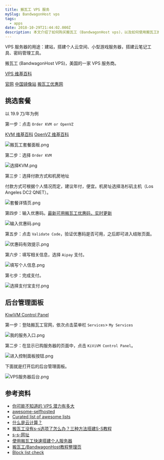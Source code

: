 ```yaml
---
title: 搬瓦工 VPS 服务
mySlug: BandwagonHost vps
tags:
  - apps
date: 2018-10-29T21:44:02.000Z
description: 本文介绍了如何购买搬瓦工 (BandwagonHost vps)，以及如何使用搬瓦工的后台管理界面。
---
```

VPS 服务器的用途：建站，搭建个人云空间、小型游戏服务器，搭建云笔记工具、密码管理工具。

<!--more-->

搬瓦工 (BandwagonHost VPS)，美国的一家 VPS 服务商。

[VPS 维基百科 ](https://zh.wikipedia.org/wiki/%E8%99%9A%E6%8B%9F%E4%B8%93%E7%94%A8%E6%9C%8D%E5%8A%A1%E5%99%A8)

[官网](https://bandwagonhost.com) [中国镜像站](https://bwh8.net) [搬瓦工优惠网](https://www.bwgyhw.com)

## 挑选套餐

以 19.9 刀/年为例

第一步：点击 `Order KVM or OpenVZ`

[KVM 维基百科](https://zh.wikipedia.org/zh-hans/%E5%9F%BA%E4%BA%8E%E5%86%85%E6%A0%B8%E7%9A%84%E8%99%9A%E6%8B%9F%E6%9C%BA)  [OpenVZ 维基百科](https://zh.wikipedia.org/zh-hans/OpenVZ)

![搬瓦工套餐面板.png](https://i.loli.net/2020/02/14/4sGH83qyAbIcztL.png)

第二步：选择 `Order KVM`

![选择KVM.png](https://i.loli.net/2020/02/14/Vnpgq1H2MAOoual.png)

第三步：选择付款方式和机房地址

付款方式可根据个人情况而定，建议年付，便宜。机房址选择洛杉矶主机（Los Angeles DC2 QNET）。

![套餐详情页.png](https://i.loli.net/2020/02/14/fK1JOIe3nGaPmkS.png)

第四步：输入优惠码。[最新可用搬瓦工优惠码，实时更新](https://www.bwgyhw.com/bandwagonhost-lastest-promo/)

![输入优惠码.png](https://i.loli.net/2020/02/14/jiFfJPQ7NyIUu5G.png)

第五步：点击 `Validate Code`，验证优惠码是否可用，之后即可进入结账页面。

![优惠码有效提示.png](https://i.loli.net/2020/02/14/JoPDm7ZLdwk58CK.png)

第六步：填写相关信息，选择 `Aipay` 支付。

![填写个人信息.png](https://i.loli.net/2020/02/14/GvjYCBqJPhUKLuz.png)

第七步：完成支付。

![选择支付宝支付.png](https://i.loli.net/2020/02/14/72BmwFYXjEunJyQ.png)

## 后台管理面板

[KiwiVM Control Panel](https://kiwivm.64clouds.com/main.php)

第一步：登陆搬瓦工官网，依次点击菜单栏 `Services`> `My Services`

![我的服务入口.png](https://i.loli.net/2020/02/14/lMH18YmFPgUVWxX.png)

第二步：在显示已购服务器的页面中，点击 `KiViVM Control Panel`。

![进入控制面板按钮.png](https://i.loli.net/2020/02/14/mRTf29P7ZoytOMA.png)

下面就是打开后的后台管理面板。

![VPS服务器后台.png](https://i.loli.net/2020/02/14/wWsAyVHvKUx2kIj.png)

## 参考资料

- [你可能不知道的 VPS 潜力有多大](https://zhuanlan.zhihu.com/p/44994221)
- [awesome-selfhosted](https://github.com/Kickball/awesome-selfhosted)
- [Curated list of awesome lists](https://github.com/sindresorhus/awesome)
- [什么是云计算？](https://aws.amazon.com/cn/what-is-cloud-computing/)
- [搬瓦工没有s-s选项了怎么办？三种方法搭建S-S教程](http://blog.sina.com.cn/s/blog_18954e5b90102xjnz.html)
- [s-s-网址](https://kiwivm.64clouds.com/preloader.php?load=/main-exec.php?mode=extras_shadowsocks)
- [使用搬瓦工快速搭建个人服务器](https://www.wistbean.com/banwagong-vpn.html)
- [搬瓦工/BandwagonHost教程整理页](https://www.bwgyhw.com/bandwagonhost-all-guides/)
- [Block list check](https://kiwivm.64clouds.com/main-exec.php?mode=blacklistcheck)

















